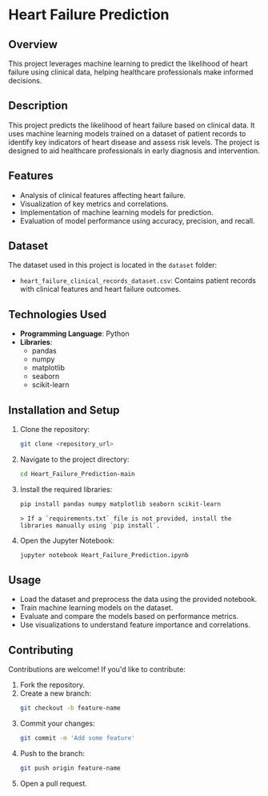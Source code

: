 # Heart Failure Prediction

## Overview
This project leverages machine learning to predict the likelihood of heart failure using clinical data, helping healthcare professionals make informed decisions.

## Description
This project predicts the likelihood of heart failure based on clinical data. It uses machine learning models trained on a dataset of patient records to identify key indicators of heart disease and assess risk levels. The project is designed to aid healthcare professionals in early diagnosis and intervention.

## Features
- Analysis of clinical features affecting heart failure.
- Visualization of key metrics and correlations.
- Implementation of machine learning models for prediction.
- Evaluation of model performance using accuracy, precision, and recall.

## Dataset
The dataset used in this project is located in the `dataset` folder:
- `heart_failure_clinical_records_dataset.csv`: Contains patient records with clinical features and heart failure outcomes.

## Technologies Used
- **Programming Language**: Python
- **Libraries**:
  - pandas
  - numpy
  - matplotlib
  - seaborn
  - scikit-learn

## Installation and Setup
1. Clone the repository:
   ```bash
   git clone <repository_url>
   ```
2. Navigate to the project directory:
   ```bash
   cd Heart_Failure_Prediction-main
   ```
3. Install the required libraries:
   ```bash
   pip install pandas numpy matplotlib seaborn scikit-learn
   ```
   ```
   > If a `requirements.txt` file is not provided, install the libraries manually using `pip install`.
4. Open the Jupyter Notebook:
   ```bash
   jupyter notebook Heart_Failure_Prediction.ipynb
   ```

## Usage
- Load the dataset and preprocess the data using the provided notebook.
- Train machine learning models on the dataset.
- Evaluate and compare the models based on performance metrics.
- Use visualizations to understand feature importance and correlations.

## Contributing
Contributions are welcome! If you'd like to contribute:
1. Fork the repository.
2. Create a new branch:
   ```bash
   git checkout -b feature-name
   ```
3. Commit your changes:
   ```bash
   git commit -m 'Add some feature'
   ```
4. Push to the branch:
   ```bash
   git push origin feature-name
   ```
5. Open a pull request.


